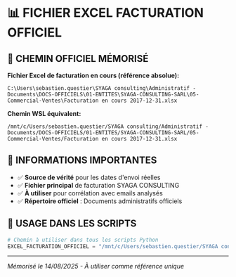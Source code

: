 # 📊 FICHIER EXCEL FACTURATION OFFICIEL

## 🎯 CHEMIN OFFICIEL MÉMORISÉ

**Fichier Excel de facturation en cours (référence absolue):**
```
C:\Users\sebastien.questier\SYAGA consulting\Administratif - Documents\DOCS-OFFICIELS\01-ENTITES\SYAGA-CONSULTING-SARL\05-Commercial-Ventes\Facturation en cours 2017-12-31.xlsx
```

**Chemin WSL équivalent:**
```
/mnt/c/Users/sebastien.questier/SYAGA consulting/Administratif - Documents/DOCS-OFFICIELS/01-ENTITES/SYAGA-CONSULTING-SARL/05-Commercial-Ventes/Facturation en cours 2017-12-31.xlsx
```

## 📝 INFORMATIONS IMPORTANTES

- ✅ **Source de vérité** pour les dates d'envoi réelles
- ✅ **Fichier principal** de facturation SYAGA CONSULTING
- ✅ **À utiliser** pour corrélation avec emails analysés
- ✅ **Répertoire officiel** : Documents administratifs officiels

## 🔄 USAGE DANS LES SCRIPTS

```python
# Chemin à utiliser dans tous les scripts Python
EXCEL_FACTURATION_OFFICIEL = "/mnt/c/Users/sebastien.questier/SYAGA consulting/Administratif - Documents/DOCS-OFFICIELS/01-ENTITES/SYAGA-CONSULTING-SARL/05-Commercial-Ventes/Facturation en cours 2017-12-31.xlsx"
```

---
*Mémorisé le 14/08/2025 - À utiliser comme référence unique*